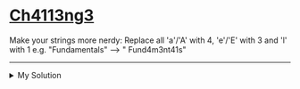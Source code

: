 # [Ch4113ng3](https://www.codewars.com/kata/59e9f404fc3c49ab24000112)

Make your strings more nerdy: Replace all 'a'/'A' with 4, 'e'/'E' with 3 and 'l' with 1 e.g. "Fundamentals" --> "
Fund4m3nt41s"

---

<details><summary>My Solution</summary>

```js
function nerdify(txt) {
  return txt.replace(/a/gi, '4').replace(/e/gi, '3').replace(/l/g, '1')
}
```

</details>
